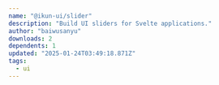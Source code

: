```yaml
---
name: "@ikun-ui/slider"
description: "Build UI sliders for Svelte applications."
author: "baiwusanyu"
downloads: 2
dependents: 1
updated: "2025-01-24T03:49:18.871Z"
tags: 
  - ui
---
```

